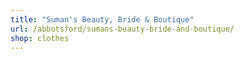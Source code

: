 ```yaml
---
title: "Suman's Beauty, Bride & Boutique"
url: /abbotsford/sumans-beauty-bride-and-boutique/
shop: clothes
---
```

